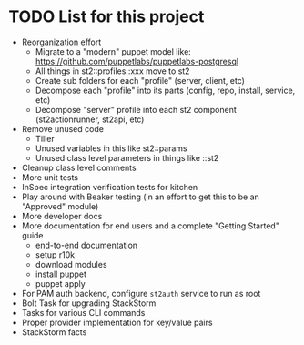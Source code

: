 # TODO List for this project

- Reorganization effort
  - Migrate to a "modern" puppet model like: https://github.com/puppetlabs/puppetlabs-postgresql
  - All things in st2::profiles::xxx move to st2
  - Create sub folders for each "profile" (server, client, etc)
  - Decompose each "profile" into its parts (config, repo, install, service, etc)
  - Decompose "server" profile into each st2 component (st2actionrunner, st2api, etc)
- Remove unused code
  - Tiller
  - Unused variables in this like st2::params
  - Unused class level parameters in things like ::st2
- Cleanup class level comments
- More unit tests
- InSpec integration verification tests for kitchen
- Play around with Beaker testing (in an effort to get this to be an "Approved" module)
- More developer docs
- More documentation for end users and a complete "Getting Started" guide
  - end-to-end documentation 
  - setup r10k
  - download modules
  - install puppet
  - puppet apply
- For PAM auth backend, configure `st2auth` service to run as root
- Bolt Task for upgrading StackStorm
- Tasks for various CLI commands
- Proper provider implementation for key/value pairs
- StackStorm facts
